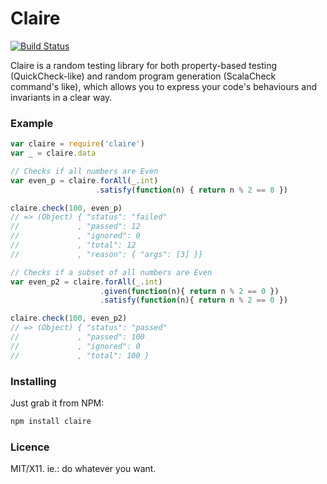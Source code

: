 Claire
======

[![Build Status](https://travis-ci.org/killdream/claire.png)](https://travis-ci.org/killdream/claire)


Claire is a random testing library for both property-based testing
(QuickCheck-like) and random program generation (ScalaCheck command's
like), which allows you to express your code's behaviours and invariants
in a clear way.


### Example

```js
var claire = require('claire')
var _ = claire.data

// Checks if all numbers are Even
var even_p = claire.forAll(_.int)
                   .satisfy(function(n) { return n % 2 == 0 })

claire.check(100, even_p)
// => (Object) { "status": "failed"
//             , "passed": 12
//             , "ignored": 0
//             , "total": 12
//             , "reason": { "args": [3] }}

// Checks if a subset of all numbers are Even
var even_p2 = claire.forAll(_.int)
                    .given(function(n){ return n % 2 == 0 })
                    .satisfy(function(n){ return n % 2 == 0 })

claire.check(100, even_p2)
// => (Object) { "status": "passed"
//             , "passed": 100
//             , "ignored": 0
//             , "total": 100 }
```


### Installing

Just grab it from NPM:

```js
npm install claire
```


### Licence

MIT/X11. ie.: do whatever you want.



